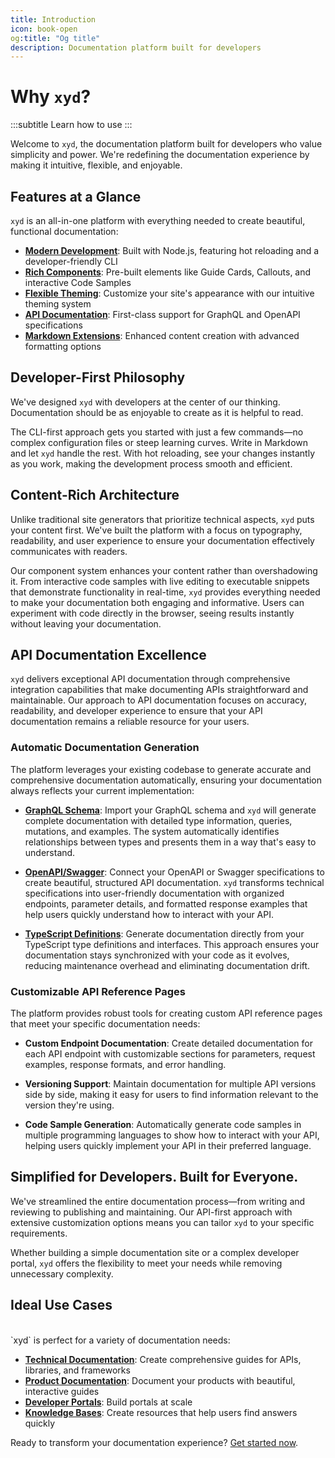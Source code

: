```yaml
---
title: Introduction
icon: book-open
og:title: "Og title"
description: Documentation platform built for developers
---
```


# Why `xyd`?
:::subtitle
Learn how to use
:::

Welcome to `xyd`, the documentation platform built for developers who value simplicity and power. We're redefining the documentation experience by making it intuitive, flexible, and enjoyable.


## Features at a Glance

`xyd` is an all-in-one platform with everything needed to create beautiful, functional documentation:

- **[Modern Development](/docs/guides/quickstart)**: Built with Node.js, featuring hot reloading and a developer-friendly CLI
- **[Rich Components](/docs/components)**: Pre-built elements like Guide Cards, Callouts, and interactive Code Samples
- **[Flexible Theming](/docs/guides/themes)**: Customize your site's appearance with our intuitive theming system
- **[API Documentation](/docs/guides/graphql)**: First-class support for GraphQL and OpenAPI specifications
- **[Markdown Extensions](/docs/guides/markdown-extensions)**: Enhanced content creation with advanced formatting options

## Developer-First Philosophy

We've designed `xyd` with developers at the center of our thinking. Documentation should be as enjoyable to create as it is helpful to read.

The CLI-first approach gets you started with just a few commands—no complex configuration files or steep learning curves. Write in Markdown and let `xyd` handle the rest. With hot reloading, see your changes instantly as you work, making the development process smooth and efficient.

## Content-Rich Architecture

Unlike traditional site generators that prioritize technical aspects, `xyd` puts your content first. We've built the platform with a focus on typography, readability, and user experience to ensure your documentation effectively communicates with readers.

Our component system enhances your content rather than overshadowing it. From interactive code samples with live editing to executable snippets that demonstrate functionality in real-time, `xyd` provides everything needed to make your documentation both engaging and informative. Users can experiment with code directly in the browser, seeing results instantly without leaving your documentation.

## API Documentation Excellence

`xyd` delivers exceptional API documentation through comprehensive integration capabilities that make documenting APIs straightforward and maintainable. Our approach to API documentation focuses on accuracy, readability, and developer experience to ensure that your API documentation remains a reliable resource for your users.

### Automatic Documentation Generation

The platform leverages your existing codebase to generate accurate and comprehensive documentation automatically, ensuring your documentation always reflects your current implementation:

- **[GraphQL Schema](/docs/guides/graphql)**: Import your GraphQL schema and `xyd` will generate complete documentation with detailed type information, queries, mutations, and examples. The system automatically identifies relationships between types and presents them in a way that's easy to understand.

- **[OpenAPI/Swagger](/docs/guides/openapi)**: Connect your OpenAPI or Swagger specifications to create beautiful, structured API documentation. `xyd` transforms technical specifications into user-friendly documentation with organized endpoints, parameter details, and formatted response examples that help users quickly understand how to interact with your API.

- **[TypeScript Definitions](/docs/guides/typescript)**: Generate documentation directly from your TypeScript type definitions and interfaces. This approach ensures your documentation stays synchronized with your code as it evolves, reducing maintenance overhead and eliminating documentation drift.

### Customizable API Reference Pages

The platform provides robust tools for creating custom API reference pages that meet your specific documentation needs:

- **Custom Endpoint Documentation**: Create detailed documentation for each API endpoint with customizable sections for parameters, request examples, response formats, and error handling.

- **Versioning Support**: Maintain documentation for multiple API versions side by side, making it easy for users to find information relevant to the version they're using.

- **Code Sample Generation**: Automatically generate code samples in multiple programming languages to show how to interact with your API, helping users quickly implement your API in their preferred language.

## Simplified for Developers. Built for Everyone.

We've streamlined the entire documentation process—from writing and reviewing to publishing and maintaining. Our API-first approach with extensive customization options means you can tailor `xyd` to your specific requirements.

Whether building a simple documentation site or a complex developer portal, `xyd` offers the flexibility to meet your needs while removing unnecessary complexity.

## Ideal Use Cases
<br/>
`xyd` is perfect for a variety of documentation needs:

- **[Technical Documentation](/docs/guides/writing-quickstart)**: Create comprehensive guides for APIs, libraries, and frameworks
- **[Product Documentation](/docs/guides/customization-introduction)**: Document your products with beautiful, interactive guides
- **[Developer Portals](/docs/guides/routing)**: Build portals at scale
- **[Knowledge Bases](/docs/guides/settings)**: Create resources that help users find answers quickly

Ready to transform your documentation experience? [Get started now](/docs/guides/quickstart).